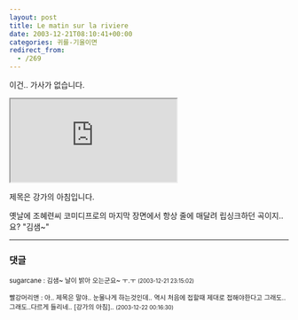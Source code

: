 ```yaml
---
layout: post
title: Le matin sur la riviere
date: 2003-12-21T08:10:41+00:00
categories: 귀를-기울이면
redirect_from:
  - /269
---
```


이건.. 가사가 없습니다.

<iframe src="https://www.youtube.com/embed/SM1U8Oax4c8" frame allowfullscreen="allowfullscreen"></iframe>

제목은 강가의 아침입니다.

옛날에 조혜련씨 코미디프로의 마지막 장면에서 항상 줄에 매달려 립싱크하던 곡이지..요? "김샘~"

* * *

### 댓글



<!--- cmt:568 --->
<!--- mail: --->
<!--- parent:0 --->

<small class=comment>sugarcane : 김샘~ 날이 밝아 오는군요~ ㅜ.ㅜ <small>(2003-12-21 23:15:02)</small></small>


<!--- cmt:569 --->
<!--- mail: --->
<!--- parent:0 --->

<small class=comment>빨강머리앤 : 아.. 제목은 말야.. 눈물나게 하는것인데.. 역시 처음에 접할때 제대로 접해야한다고 그래도..그래도..다르게 들리네.. [강가의 아침].. <small>(2003-12-22 00:16:30)</small></small>

